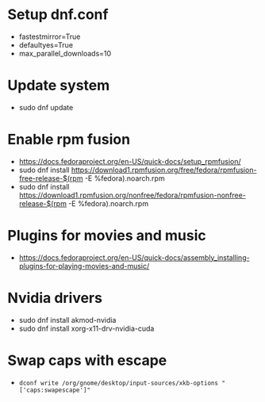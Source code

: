 # Setup dnf.conf
- fastestmirror=True
- defaultyes=True
- max_parallel_downloads=10

# Update system
- sudo dnf update

# Enable rpm fusion
- https://docs.fedoraproject.org/en-US/quick-docs/setup_rpmfusion/
- sudo dnf install https://download1.rpmfusion.org/free/fedora/rpmfusion-free-release-$(rpm -E %fedora).noarch.rpm
- sudo dnf install https://download1.rpmfusion.org/nonfree/fedora/rpmfusion-nonfree-release-$(rpm -E %fedora).noarch.rpm


# Plugins for movies and music
- https://docs.fedoraproject.org/en-US/quick-docs/assembly_installing-plugins-for-playing-movies-and-music/

# Nvidia drivers
- sudo dnf install akmod-nvidia
- sudo dnf install xorg-x11-drv-nvidia-cuda

# Swap caps with escape
- `dconf write /org/gnome/desktop/input-sources/xkb-options "['caps:swapescape']"`
